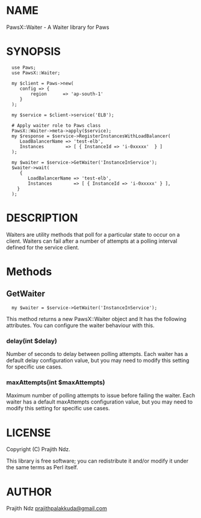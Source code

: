# NAME

PawsX::Waiter - A Waiter library for Paws

# SYNOPSIS

      use Paws;
      use PawsX::Waiter;

      my $client = Paws->new(
         config => {
             region      => 'ap-south-1'
         }
      );

      my $service = $client->service('ELB');

      # Apply waiter role to Paws class
      PawsX::Waiter->meta->apply($service);
      my $response = $service->RegisterInstancesWithLoadBalancer(
         LoadBalancerName => 'test-elb',
         Instances        => [ { InstanceId => 'i-0xxxxx'  } ]
      );

      my $waiter = $service->GetWaiter('InstanceInService');
      $waiter->wait(
         {
            LoadBalancerName => 'test-elb',
            Instances        => [ { InstanceId => 'i-0xxxxx' } ],
        }
      );
      
# DESCRIPTION

Waiters are utility methods that poll for a particular state to occur on a client. Waiters can fail after a number of attempts at a polling interval defined for the service client. 

# Methods
## GetWaiter

      my $waiter = $service->GetWaiter('InstanceInService');
 This method returns a new PawsX::Waiter object and It has the following attributes. You can configure the waiter behaviour with this.

### delay(int $delay)

Number of seconds to delay between polling attempts. Each waiter has a default delay configuration value, but you may need to modify this setting for specific use cases.

### maxAttempts(int $maxAttempts)

  Maximum number of polling attempts to issue before failing the waiter. Each waiter has a default maxAttempts configuration value, but you may need to modify this setting for specific use cases.

# LICENSE

Copyright (C) Prajith Ndz.

This library is free software; you can redistribute it and/or modify
it under the same terms as Perl itself.

# AUTHOR

Prajith Ndz <prajithpalakkuda@gmail.com>

